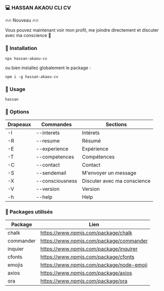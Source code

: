 ### :computer: HASSAN AKAOU CLI CV 

🔥🔥 Nouveau 🔥🔥

Vous pouvez maintenant voir mon profil, me joindre directement et discuter avec ma conscience 🤯

### :gem: Installation 

```shell
npx hassan-akaou-cv
```

ou bien installez globalement le package :

```shell
npm i -g hassan-akaou-cv
```


### :gem: Usage 

```shell
hassan
```

### :gem: Options 

| Drapeaux  | Commandes                   | Sections                   |
| --------- | --------------------------- |--------------------------- |
| -I        | --interets                  | Intérets                   |
| -R        | --resume                    | Résumé                     |
| -E        | --experience                | Expérience                 |
| -T        | --competences               | Compétences                |
| -C        | --contact                   | Contact                    |
| -S        | --sendemail                 | M'envoyer un message       |
| -X        | --consciousness             | Discuter avec ma conscience|
| -V        | --version                   | Version                    |
| -h        | --help                      | Help                       |

### :gem: Packages utilisés 

| Package      | Lien                                       |
| ------------ | ------------------------------------------ |
| chalk        | https://www.npmjs.com/package/chalk        |
| commander    | https://www.npmjs.com/package/commander    |
| inquier      | https://www.npmjs.com/package/inquirer     |
| cfonts       | https://www.npmjs.com/package/cfonts       |
| emojis       | https://www.npmjs.com/package/node-emoji   |
| axios        | https://www.npmjs.com/package/axios        |
| ora          | https://www.npmjs.com/package/ora          |
